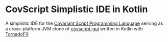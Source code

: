 # CovScript Simplistic IDE in Kotlin
A simplistic IDE for the [Covariant Script Programming Language](https://github.com/covscript/covscript) serving as a cross-platform JVM clone of [covscript-gui](https://github.com/covscript/covscript-gui) written in Kotlin with [TornadoFX](https://tornadofx.io/)